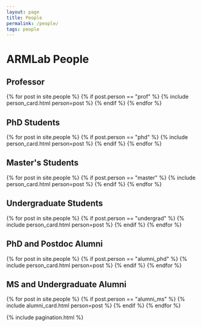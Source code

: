 ```yaml
---
layout: page
title: People
permalink: /people/
tags: people
---
```


<h1>ARMLab People</h1>

<div class="home">

  <h2>Professor</h2>
  <div class="posts">
    {% for post in site.people %}
      {% if post.person == "prof" %}
        {% include person_card.html person=post %}
      {% endif %}
    {% endfor %}
  </div>

  <h2>PhD Students</h2>
  <div class="posts">
    {% for post in site.people %}
      {% if post.person == "phd" %}
        {% include person_card.html person=post %}
      {% endif %}
    {% endfor %}
  </div>

  <h2>Master's Students</h2>
  <div class="posts">
    {% for post in site.people %}
      {% if post.person == "master" %}
        {% include person_card.html person=post %}
      {% endif %}
    {% endfor %}
  </div>

  <h2>Undergraduate Students</h2>
  <div class="posts">
    {% for post in site.people %}
      {% if post.person == "undergrad" %}
        {% include person_card.html person=post %}
      {% endif %}
    {% endfor %}
  </div>

  <h2>PhD and Postdoc Alumni</h2>
  <div class="posts">
    {% for post in site.people %}
      {% if post.person == "alumni_phd" %}
        {% include person_card.html person=post %}
      {% endif %}
    {% endfor %}
  </div>

  <h2>MS and Undergraduate Alumni</h2>
  <div class="posts">
    {% for post in site.people %}
      {% if post.person == "alumni_ms" %}
        {% include alumni_card.html person=post %}
      {% endif %}
    {% endfor %}
  </div>

</div>

{% include pagination.html %}

